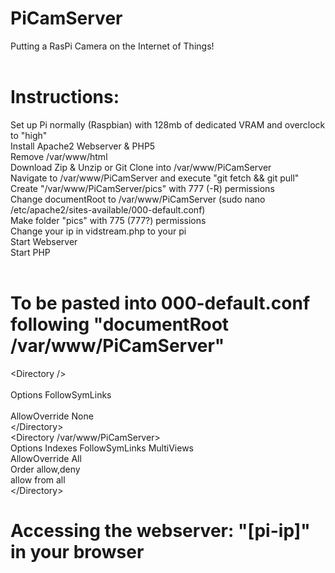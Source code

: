 # PiCamServer<br>

Putting a RasPi Camera on the Internet of Things!<br>
<br>
# Instructions:<br>

Set up Pi normally (Raspbian) with 128mb of dedicated VRAM and overclock to "high"<br>
Install Apache2 Webserver & PHP5<br>
Remove /var/www/html<br>
Download Zip & Unzip or Git Clone into /var/www/PiCamServer<br>
Navigate to /var/www/PiCamServer and execute "git fetch && git pull"<br>
Create "/var/www/PiCamServer/pics" with 777 (-R) permissions<br>
Change documentRoot to /var/www/PiCamServer (sudo nano /etc/apache2/sites-available/000-default.conf)<br>
Make folder "pics" with 775 (777?) permissions<br>
Change your ip in vidstream.php to your pi<br>
Start Webserver<br>
Start PHP<br>
<br>
# To be pasted into 000-default.conf following "documentRoot /var/www/PiCamServer"<br>

\<Directory /><br>    
    Options FollowSymLinks<br>    
    AllowOverride None<br>
\</Directory><br>
\<Directory /var/www/PiCamServer><br>
    Options Indexes FollowSymLinks MultiViews<br>
    AllowOverride All<br>
    Order allow,deny<br>
    allow from all<br>
\</Directory><br>
# Accessing the webserver: "[pi-ip]" in your browser
